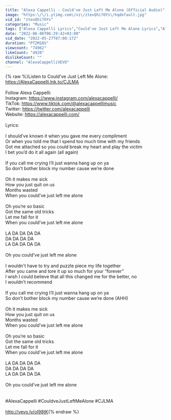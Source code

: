 ```yaml
---
title: "Alexa Cappelli - Could've Just Left Me Alone (Official Audio)"
image: "https:\/\/i.ytimg.com\/vi\/ztevQhi7OYs\/hqdefault.jpg"
vid_id: "ztevQhi7OYs"
categories: "Music"
tags: ["Alexa Cappelli Lyrics","Could've Just Left Me Alone Lyrics","Alexa Cappelli Could've Just Left Me Alone Lyrics"]
date: "2022-06-06T06:29:42+03:00"
vid_date: "2022-05-27T07:00:17Z"
duration: "PT2M18S"
viewcount: "74962"
likeCount: "4920"
dislikeCount: ""
channel: "AlexaCappelliVEVO"
---
```

{% raw %}Listen to Could've Just Left Me Alone: <a rel="nofollow" target="blank" href="https://AlexaCappelli.lnk.to/CJLMA">https://AlexaCappelli.lnk.to/CJLMA</a><br /><br />Follow Alexa Cappelli:<br />Instagram: <a rel="nofollow" target="blank" href="https://www.instagram.com/alexacappelli/">https://www.instagram.com/alexacappelli/</a><br />TikTok: <a rel="nofollow" target="blank" href="https://www.tiktok.com/@alexacappellimusic">https://www.tiktok.com/@alexacappellimusic</a><br />Twitter: <a rel="nofollow" target="blank" href="https://twitter.com/alexacappelli">https://twitter.com/alexacappelli</a><br />Website: <a rel="nofollow" target="blank" href="https://alexacappelli.com/">https://alexacappelli.com/</a><br /><br />Lyrics:<br /><br />I should’ve known it when you gave me every compliment<br />Or when you told me that I spend too much time with my friends <br />Got me attached so you could break my heart and play the victim <br />I bet you’d do it all again (all again)<br /><br />If you call me crying I’ll just wanna hang up on ya<br />So don’t bother block my number cause we’re done<br /><br />Oh it makes me sick<br />How you just quit on us<br />Months wasted <br />When you could’ve just left me alone<br /><br />Oh you’re so basic<br />Got the same old tricks<br />Let me fall for it <br />When you could’ve just left me alone<br /><br />LA DA DA DA DA <br />DA DA DA DA<br />LA DA DA DA DA<br /><br />Oh you could’ve just left me alone<br /><br />I wouldn't have to try and puzzle piece my life together<br />After you came and tore it up so much for your “forever”<br />I wish I could believe that all this changed me for the better, no<br />I wouldn’t recommend <br /><br />If you call me crying I’ll just wanna hang up on ya<br />So don’t bother block my number cause we’re done (AHH)<br /><br />Oh it makes me sick<br />How you just quit on us<br />Months wasted <br />When you could’ve just left me alone<br /><br />Oh you’re so basic<br />Got the same old tricks<br />Let me fall for it <br />When you could’ve just left me alone<br /><br />LA DA DA DA DA <br />DA DA DA DA<br />LA DA DA DA DA<br /><br />Oh you could’ve just left me alone<br /><br /><br />#AlexaCappelli #CouldveJustLeftMeAlone #CJLMA<br /><br /><a rel="nofollow" target="blank" href="http://vevo.ly/oI98tK">http://vevo.ly/oI98tK</a>{% endraw %}

